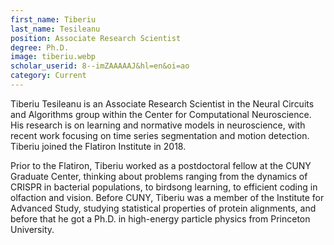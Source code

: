```yaml
---
first_name: Tiberiu 
last_name: Tesileanu
position: Associate Research Scientist
degree: Ph.D.
image: tiberiu.webp
scholar_userid: 8--imZAAAAAJ&hl=en&oi=ao
category: Current
---
```

<!-- bio below -->
Tiberiu Tesileanu is an Associate Research Scientist in the Neural Circuits and Algorithms group within the Center for Computational Neuroscience. His research is on learning and normative models in neuroscience, with recent work focusing on time series segmentation and motion detection. Tiberiu joined the Flatiron Institute in 2018.

Prior to the Flatiron, Tiberiu worked as a postdoctoral fellow at the CUNY Graduate Center, thinking about problems ranging from the dynamics of CRISPR in bacterial populations, to birdsong learning, to efficient coding in olfaction and vision. Before CUNY, Tiberiu was a member of the Institute for Advanced Study, studying statistical properties of protein alignments, and before that he got a Ph.D. in high-energy particle physics from Princeton University.